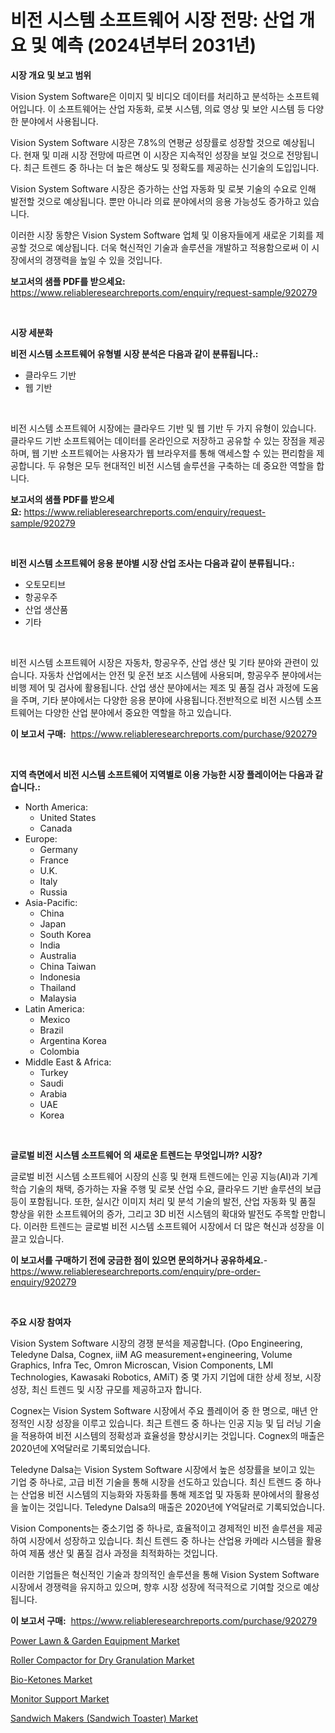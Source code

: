 <p><h1>비전 시스템 소프트웨어 시장 전망: 산업 개요 및 예측 (2024년부터 2031년)</h1></p><p><strong>시장 개요 및 보고 범위</strong></p>
<p><p>Vision System Software은 이미지 및 비디오 데이터를 처리하고 분석하는 소프트웨어입니다. 이 소프트웨어는 산업 자동화, 로봇 시스템, 의료 영상 및 보안 시스템 등 다양한 분야에서 사용됩니다.</p><p>Vision System Software 시장은 7.8%의 연평균 성장률로 성장할 것으로 예상됩니다. 현재 및 미래 시장 전망에 따르면 이 시장은 지속적인 성장을 보일 것으로 전망됩니다. 최근 트렌드 중 하나는 더 높은 해상도 및 정확도를 제공하는 신기술의 도입입니다.</p><p>Vision System Software 시장은 증가하는 산업 자동화 및 로봇 기술의 수요로 인해 발전할 것으로 예상됩니다. 뿐만 아니라 의료 분야에서의 응용 가능성도 증가하고 있습니다.</p><p>이러한 시장 동향은 Vision System Software 업체 및 이용자들에게 새로운 기회를 제공할 것으로 예상됩니다. 더욱 혁신적인 기술과 솔루션을 개발하고 적용함으로써 이 시장에서의 경쟁력을 높일 수 있을 것입니다.</p></p>
<p><strong>보고서의 샘플 PDF를 받으세요:</strong> <a href="https://www.reliableresearchreports.com/enquiry/request-sample/920279">https://www.reliableresearchreports.com/enquiry/request-sample/920279</a></p>
<p>&nbsp;</p>
<p><strong>시장 세분화</strong></p>
<p><strong>비전 시스템 소프트웨어 유형별 시장 분석은 다음과 같이 분류됩니다.:</strong></p>
<p><ul><li>클라우드 기반</li><li>웹 기반</li></ul></p>
<p>&nbsp;</p>
<p><p>비전 시스템 소프트웨어 시장에는 클라우드 기반 및 웹 기반 두 가지 유형이 있습니다. 클라우드 기반 소프트웨어는 데이터를 온라인으로 저장하고 공유할 수 있는 장점을 제공하며, 웹 기반 소프트웨어는 사용자가 웹 브라우저를 통해 액세스할 수 있는 편리함을 제공합니다. 두 유형은 모두 현대적인 비전 시스템 솔루션을 구축하는 데 중요한 역할을 합니다.</p></p>
<p><strong>보고서의 샘플 PDF를 받으세요:</strong>&nbsp;<a href="https://www.reliableresearchreports.com/enquiry/request-sample/920279">https://www.reliableresearchreports.com/enquiry/request-sample/920279</a></p>
<p>&nbsp;</p>
<p><strong> 비전 시스템 소프트웨어 응용 분야별 시장 산업 조사는 다음과 같이 분류됩니다.:</strong></p>
<p><ul><li>오토모티브</li><li>항공우주</li><li>산업 생산품</li><li>기타</li></ul></p>
<p>&nbsp;</p>
<p><p>비전 시스템 소프트웨어 시장은 자동차, 항공우주, 산업 생산 및 기타 분야와 관련이 있습니다. 자동차 산업에서는 안전 및 운전 보조 시스템에 사용되며, 항공우주 분야에서는 비행 제어 및 검사에 활용됩니다. 산업 생산 분야에서는 제조 및 품질 검사 과정에 도움을 주며, 기타 분야에서는 다양한 응용 분야에 사용됩니다.전반적으로 비전 시스템 소프트웨어는 다양한 산업 분야에서 중요한 역할을 하고 있습니다.</p></p>
<p><strong>이 보고서 구매:</strong>&nbsp; <a href="https://www.reliableresearchreports.com/purchase/920279">https://www.reliableresearchreports.com/purchase/920279</a></p>
<p>&nbsp;</p>
<p><strong>지역 측면에서 비전 시스템 소프트웨어 지역별로 이용 가능한 시장 플레이어는 다음과 같습니다.:</strong></p>
<p><ul>
    <li>
        North America:
        <ul>
            <li>United States</li>
            <li>Canada</li>
        </ul>
    </li>
    <li>
        Europe:
        <ul>
            <li>Germany</li>
            <li>France</li>
            <li>U.K.</li>
            <li>Italy</li>
            <li>Russia</li>
        </ul>
    </li>
    <li>
        Asia-Pacific:
        <ul>
            <li>China</li>
            <li>Japan</li>
            <li>South Korea</li>
            <li>India</li>
            <li>Australia</li>
            <li>China Taiwan</li>
            <li>Indonesia</li>
            <li>Thailand</li>
            <li>Malaysia</li>
        </ul>
    </li>
    <li>
        Latin America:
        <ul>
            <li>Mexico</li>
            <li>Brazil</li>
            <li>Argentina Korea</li>
            <li>Colombia</li>
        </ul>
    </li>
    <li>
        Middle East & Africa:
        <ul>
            <li>Turkey</li>
            <li>Saudi</li>
            <li>Arabia</li>
            <li>UAE</li>
            <li>Korea</li>
        </ul>
    </li>
    </ul></p>
<p>&nbsp;</p>
<p><strong>글로벌 비전 시스템 소프트웨어 의 새로운 트렌드는 무엇입니까? 시장?</strong></p>
<p><p>글로벌 비전 시스템 소프트웨어 시장의 신흥 및 현재 트렌드에는 인공 지능(AI)과 기계 학습 기술의 채택, 증가하는 자율 주행 및 로봇 산업 수요, 클라우드 기반 솔루션의 보급 등이 포함됩니다. 또한, 실시간 이미지 처리 및 분석 기술의 발전, 산업 자동화 및 품질 향상을 위한 소프트웨어의 증가, 그리고 3D 비전 시스템의 확대와 발전도 주목할 만합니다. 이러한 트렌드는 글로벌 비전 시스템 소프트웨어 시장에서 더 많은 혁신과 성장을 이끌고 있습니다.</p></p>
<p><strong>이 보고서를 구매하기 전에 궁금한 점이 있으면 문의하거나 공유하세요.</strong>- <a href="https://www.reliableresearchreports.com/enquiry/pre-order-enquiry/920279">https://www.reliableresearchreports.com/enquiry/pre-order-enquiry/920279</a></p>
<p>&nbsp;</p>
<p><strong>주요 시장 참여자</strong></p>
<p><p>Vision System Software 시장의 경쟁 분석을 제공합니다. (Opo Engineering, Teledyne Dalsa, Cognex, iiM AG measurement+engineering, Volume Graphics, Infra Tec, Omron Microscan, Vision Components, LMI Technologies, Kawasaki Robotics, AMiT) 중 몇 가지 기업에 대한 상세 정보, 시장 성장, 최신 트렌드 및 시장 규모를 제공하고자 합니다.</p><p>Cognex는 Vision System Software 시장에서 주요 플레이어 중 한 명으로, 매년 안정적인 시장 성장을 이루고 있습니다. 최근 트렌드 중 하나는 인공 지능 및 딥 러닝 기술을 적용하여 비전 시스템의 정확성과 효율성을 향상시키는 것입니다. Cognex의 매출은 2020년에 X억달러로 기록되었습니다.</p><p>Teledyne Dalsa는 Vision System Software 시장에서 높은 성장률을 보이고 있는 기업 중 하나로, 고급 비전 기술을 통해 시장을 선도하고 있습니다. 최신 트렌드 중 하나는 산업용 비전 시스템의 지능화와 자동화를 통해 제조업 및 자동화 분야에서의 활용성을 높이는 것입니다. Teledyne Dalsa의 매출은 2020년에 Y억달러로 기록되었습니다.</p><p>Vision Components는 중소기업 중 하나로, 효율적이고 경제적인 비전 솔루션을 제공하여 시장에서 성장하고 있습니다. 최신 트렌드 중 하나는 산업용 카메라 시스템을 활용하여 제품 생산 및 품질 검사 과정을 최적화하는 것입니다.</p><p>이러한 기업들은 혁신적인 기술과 창의적인 솔루션을 통해 Vision System Software 시장에서 경쟁력을 유지하고 있으며, 향후 시장 성장에 적극적으로 기여할 것으로 예상됩니다.</p></p>
<p><strong>이 보고서 구매:</strong>&nbsp;&nbsp;<a href="https://www.reliableresearchreports.com/purchase/920279">https://www.reliableresearchreports.com/purchase/920279</a></p>
<p><p><a href="https://issuu.com/reportprime-2/docs/power-lawn-garden-equipment-market-size-2030.pptx">Power Lawn & Garden Equipment Market</a></p><p><a href="https://github.com/luckyshygirl/Market-Research-Report-List-3/blob/main/roller-compactor-for-dry-granulation-market.md">Roller Compactor for Dry Granulation Market</a></p><p><a href="https://github.com/vimar16th/Market-Research-Report-List-3/blob/main/bio-ketones-market.md">Bio-Ketones Market</a></p><p><a href="https://github.com/JameTravis/Market-Research-Report-List-3/blob/main/monitor-support-market.md">Monitor Support Market</a></p><p><a href="https://issuu.com/reportprime-2/docs/sandwich-makers-sandwich-toaster-market-size-2030.">Sandwich Makers (Sandwich Toaster) Market</a></p></p>
